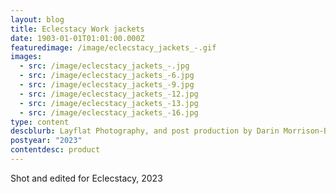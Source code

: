 ```yaml
---
layout: blog
title: Eclecstacy Work jackets
date: 1903-01-01T01:01:00.000Z
featuredimage: /image/eclecstacy_jackets_-.gif
images:
  - src: /image/eclecstacy_jackets_-.jpg
  - src: /image/eclecstacy_jackets_-6.jpg
  - src: /image/eclecstacy_jackets_-9.jpg
  - src: /image/eclecstacy_jackets_-12.jpg
  - src: /image/eclecstacy_jackets_-13.jpg
  - src: /image/eclecstacy_jackets_-16.jpg
type: content
descblurb: Layflat Photography, and post production by Darin Morrison-Beer
postyear: "2023"
contentdesc: product
---
```

Shot and edited for Eclecstacy, 2023
